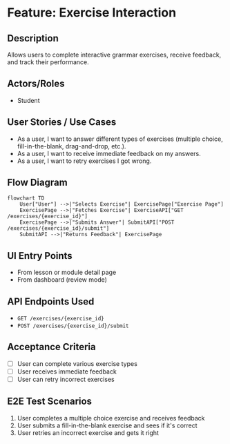 # Feature: Exercise Interaction

## Description
Allows users to complete interactive grammar exercises, receive feedback, and track their performance.

## Actors/Roles
- Student

## User Stories / Use Cases
- As a user, I want to answer different types of exercises (multiple choice, fill-in-the-blank, drag-and-drop, etc.).
- As a user, I want to receive immediate feedback on my answers.
- As a user, I want to retry exercises I got wrong.

## Flow Diagram
```mermaid
flowchart TD
    User["User"] -->|"Selects Exercise"| ExercisePage["Exercise Page"]
    ExercisePage -->|"Fetches Exercise"| ExerciseAPI["GET /exercises/{exercise_id}"]
    ExercisePage -->|"Submits Answer"| SubmitAPI["POST /exercises/{exercise_id}/submit"]
    SubmitAPI -->|"Returns Feedback"| ExercisePage
```

## UI Entry Points
- From lesson or module detail page
- From dashboard (review mode)

## API Endpoints Used
- `GET /exercises/{exercise_id}`
- `POST /exercises/{exercise_id}/submit`

## Acceptance Criteria
- [ ] User can complete various exercise types
- [ ] User receives immediate feedback
- [ ] User can retry incorrect exercises

## E2E Test Scenarios
1. User completes a multiple choice exercise and receives feedback
2. User submits a fill-in-the-blank exercise and sees if it's correct
3. User retries an incorrect exercise and gets it right 